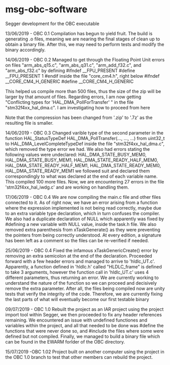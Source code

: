 # msg-obc-software
Segger development for the OBC executable

13/06/2019 - OBC 0.1 Compilation has begun to yield fruit. The build is generating .o files, meaning we are nearing the final stages of clean up to obtain a binary file. After this, we may need to perform tests and modify the binary accordingly.

14/06/2019 - OBC 0.2 Managed to get through the Floating Point Unit errors on files "arm_abs_q15.c", "arm_abs_q31.c", "arm_add_f32.c", and "arm_abs_f32.c" by defining #ifndef __FPU_PRESENT #define __FPU_PRESENT 1 #endif inside the file "core_cm4.h", right below #ifndef __CORE_CM4_H_GENERIC #define __CORE_CM4_H_GENERIC

This helped us compile more than 500 files, thus the size of the zip will be larger by that amount of files. Regarding errors, I am now getting "Conflicting types for 'HAL_DMA_PollForTransfer' " in the file "stm32f4xx_hal_dma.c". I am investigating how to proceed from here

Note that the compression has been changed from '.zip' to '.7z' as the resulting file is smaller.

14/06/2019 - OBC 0.3 Changed varible type of the second parameter in the function HAL_StatusTypeDef HAL_DMA_PollTransfer(..., ..., ...) from uint32_t to HAL_DMA_LevelCompleteTypeDef inside the file "stm32f4xx_hal_dma.c", which removed the type error we had. We also had errors stating the following values were undeclared: HAL_DMA_STATE_BUSY_MEM0, HAL_DMA_STATE_BUSY_MEM1, HAL_DMA_STATE_READY_HALF_MEM0, HAL_DMA_STATE_READY_HALF_MEM1, HAL_DMA_STATE_READY_MEM0, HAL_DMA_STATE_READY_MEM1 we followed suit and declared them correspondingly to what was declared at the end of each variable name. This compiled 100 more files. Now, we are encountering 27 errors in the file 'stm32f4xx_hal_iwdg.c' and are working on handling them.

17/06/2019 - OBC 0.4 We are now compiling the main.c file and other files connected to it. As of right now, we have an error arising from a function where the expression implemented is not being read correctly, maybe due to an extra variable type declaration, which in turn confuses the compiler. We also had a duplicate declaration of NULL which apparently was fixed by #defining a new variable with NULL value, inside the task.h file. We also removed extra parenthesis from xTaskGenerate() as they were preventing the pointers from being correctly understood. At every edition, a signature has been left as a comment so the files can be re-verified if needed.

25/06/2019 - OBC 0.4 Fixed the infamous xTaskGenericCreate() error by removing an extra semicolon at the end of the declaration. Proceeded forward with a few header errors and managed to arrive to 'hldlc_UT.c'. Apparently, a function defined in 'hldlc.h' called "HLDLC_frame" is defined to take 3 arguments, however the function call in 'hldlc_UT.c' uses 4 different parameters, thus returning an error. We are currently working to understand the nature of the function so we can proceed and decisively remove the extra parameter. After all, the files being compiled now are unity tests that verify the integrity of the code. Therefore, we are currently fixing the last parts of what will eventually become our first testable binary

09/07/2019 - OBC 1.0 Rebuilt the project as an IAR project using the project import tool within Segger, we then proceeded to fix any header references remaining. We encountered an issue with undefined functiones and variables within the project, and all that needed to be done was #define the functions that were never done so, and #include the files where some were defined but not compiled. Finally, we managed to build a binary file which can be found in the EWARM forlder of the OBC directory.

15/07/2019 -OBC 1.02 Project built on another computer using the project in the OBC 1.0 branch to test that other members can rebuild the project.
